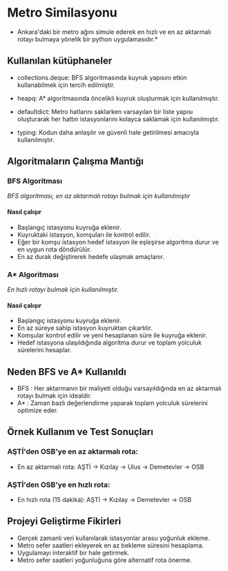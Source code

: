 # Metro Similasyonu

* Ankara'daki bir metro ağını simule ederek en hızlı ve en az aktarmalı rotayı bulmaya yönelik bir python uygulamasıdır.*

## Kullanılan kütüphaneler

* collections.deque: BFS algoritmasında kuyruk yapısını etkin kullanabilmek için tercih edilmiştir.

* heapq: A* algoritmasında öncelikli kuyruk oluşturmak için kullanılmıştır.

* defaultdict: Metro hatlarını saklarken varsayılan bir liste yapısı oluşturarak her hattın istasyonlarını kolayca saklamak için kullanılmıştır.

* typing: Kodun daha anlaşılır ve güvenli hale getirilmesi amacıyla kullanılmıştır.

## Algoritmaların Çalışma Mantığı
### BFS Algoritması
*BFS algoritması, en az aktarmalı rotayı bulmak için kullanılmıştır*

#### Nasıl çalışır

* Başlangıç istasyonu kuyruğa eklenir.
* Kuyruktaki istasyon, komşuları ile kontrol edilir.
* Eğer bir komşu istasyon hedef istasyon ile eşleşirse algoritma durur ve en uygun rota döndürülür.
* En az durak değiştirerek hedefe ulaşmak amaçlanır.

### A* Algoritması

*En hızlı rotayı bulmak için kullanılmıştır.*

#### Nasıl çalışır

* Başlangıç istasyonu kuyruğa eklenir.
* En az süreye sahip istasyon kuyruktan çıkartılır.
* Komşular kontrol edilir ve yeni hesaplanan süre ile kuyruğa eklenir.
* Hedef istasyona ulaşıldığında algoritma durur ve toplam yolculuk sürelerini hesaplar.

## Neden BFS ve A* Kullanıldı

* BFS : Her aktarmanın bir maliyeti olduğu varsayıldığında en az aktarmalı rotayı bulmak için idealdir.
* A* : Zaman bazlı değerlendirme yaparak toplam yolculuk sürelerini optimize eder.

## Örnek Kullanım ve Test Sonuçları

### AŞTİ'den OSB'ye en az aktarmalı rota:

* En az aktarmalı rota: AŞTİ -> Kızılay -> Ulus -> Demetevler -> OSB

### AŞTİ'den OSB'ye en hızlı rota:

* En hızlı rota (15 dakika): AŞTİ -> Kızılay -> Demetevler -> OSB


## Projeyi Geliştirme Fikirleri

* Gerçek zamanlı veri kullanılarak istasyonlar arasu yoğunluk ekleme.
* Metro sefer saatleri ekleyerek en az bekleme süresini hesaplama.
* Uygulamayı interaktif bir hale getirmek.
* Metro sefer saatleri yoğunluğuna göre alternatif rota önerme.
